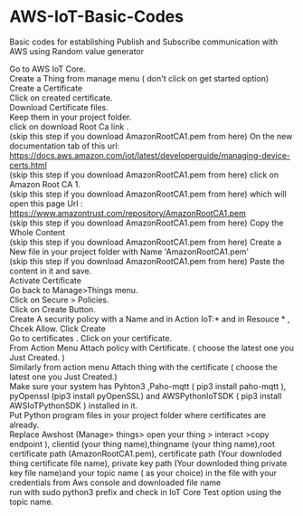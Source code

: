 # AWS-IoT-Basic-Codes
Basic codes for establishing Publish and Subscribe communication with AWS using Random value generator

Go to AWS IoT Core.  
Create a Thing from manage menu ( don't click on get started option)  
Create a Certificate  
Click on created certificate.  
Download Certificate files.  
Keep them in your project folder.   
click on download Root Ca link .   
(skip this step if you download AmazonRootCA1.pem from here) On the new documentation tab of this url: https://docs.aws.amazon.com/iot/latest/developerguide/managing-device-certs.html   
(skip this step if you download AmazonRootCA1.pem from here) click on Amazon Root CA 1.   
(skip this step if you download AmazonRootCA1.pem from here) which will open this page  Url : https://www.amazontrust.com/repository/AmazonRootCA1.pem   
(skip this step if you download AmazonRootCA1.pem from here) Copy the Whole Content   
(skip this step if you download AmazonRootCA1.pem from here) Create a New file in your project folder with Name 'AmazonRootCA1.pem'   
(skip this step if you download AmazonRootCA1.pem from here) Paste the content in it and save.  
Activate Certificate   
Go back to Manage>Things menu.   
Click on Secure > Policies.   
Click on Create Button.   
Create A security policy with a Name  and in Action IoT:* and in Resouce *   , Chcek Allow. Click Create   
Go to certificates . Click on your certificate.   
From Action Menu Attach policy with Certificate. ( choose the latest one you Just Created. )    
Similarly from action menu Attach thing  with the certificate ( choose the latest one you Just Created.)   
Make sure your system has Pyhton3 ,Paho-mqtt ( pip3 install paho-mqtt ), pyOpenssl  (pip3 install pyOpenSSL) and AWSPythonIoTSDK ( pip3 install AWSIoTPythonSDK ) installed in it.    
Put Python program files in your project folder where certificates are already.    
Replace Awshost  (Manage> things> open your thing > interact >copy endpoint ), clientid (your thing name),thingname (your thing name),root certificate path (AmazonRootCA1.pem), certificate path (Your downloded thing certificate file name), private key path (Your downloded thing private key file name)and your topic name ( as your choice) in the file with your credentials from Aws console and downloaded file name   
run with sudo python3 prefix and check in IoT Core Test option using the topic name.
